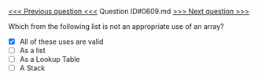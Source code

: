 [<<< Previous question <<<](0608.md)  Question ID#0609.md  [>>> Next question >>>](0610.md) 

Which from the following list is not an appropriate use of an array?

- [x] All of these uses are valid
- [ ] As a list
- [ ] As a Lookup Table
- [ ] A Stack

